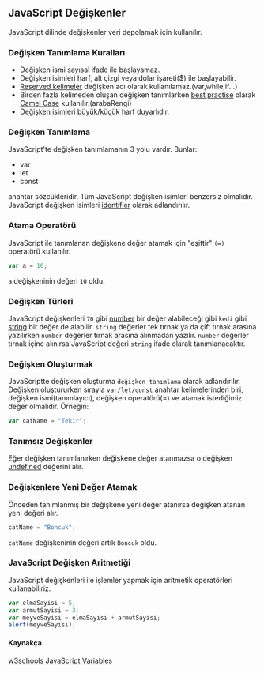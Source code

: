 ## JavaScript Değişkenler
JavaScript dilinde değişkenler veri depolamak için kullanılır.

### Değişken Tanımlama Kuralları
- Değişken ismi sayısal ifade ile başlayamaz.
- Değişken isimleri harf, alt çizgi veya dolar işareti($) ile başlayabilir.
- [Reserved kelimeler](## "JavaScript için ayrılmış kelimeler") değişken adı olarak kullanılamaz.(var,while,if...)
- Birden fazla kelimeden oluşan değişken tanımlarken [best practise](## "genelgeçer kullanım alışkanlığı") olarak [Camel Case](## "Birden çok kelimeden oluşan değişken veya fonksiyon tanımlanırken ilk kelimenin baş harfi küçük ve diğer bütün kelimelerin baş harfi büyük olacak şekilde bitişik tanımlama yapılarak kullanılır.") kullanılır.(arabaRengi)
- Değişken isimleri [büyük/küçük harf duyarlıdır](## "arabaRengi ve ArabaRengi farklı değişkenlerdir").

### Değişken Tanımlama 
JavaScript'te değişken tanımlamanın 3 yolu vardır. Bunlar:
- var
- let
- const 

anahtar sözcükleridir.
Tüm JavaScript değişken isimleri benzersiz olmalıdır.
JavaScript değişken isimleri [identifier](## "tanımlayıcı") olarak adlandırılır.

### Atama Operatörü
JavaScript ile tanımlanan değişkene değer atamak için "eşittir" `(=)` operatörü kullanılır.
```javascript
var a = 10;
```
`a` değişkeninin değeri `10` oldu.

### Değişken Türleri
JavaScript değişkenleri `70` gibi [number](## "sayısal") bir değer alabileceği gibi `kedi` gibi [string](## "metinsel") bir değer de alabilir.
`string` değerler tek tırnak ya da çift tırnak arasına yazılırken `number` değerler tırnak arasına alınmadan yazılır.
`number` değerler tırnak içine alınırsa JavaScript değeri `string` ifade olarak tanımlanacaktır.

### Değişken Oluşturmak
JavaScriptte değişken oluşturma `değişken tanımlama` olarak adlandırılır.
Değişken oluştururken sırayla `var/let/const` anahtar kelimelerinden biri, değişken ismi(tanımlayıcı), değişken operatörü(=) ve atamak istediğimiz değer olmalıdır. Örneğin:
```javascript
var catName = "Tekir";
```

### Tanımsız Değişkenler
Eğer değişken tanımlanırken değişkene değer atanmazsa o değişken [undefined](## "tanımsız") değerini alır.

### Değişkenlere Yeni Değer Atamak
Önceden tanımlanmış bir değişkene yeni değer atanırsa değişken atanan yeni değeri alır.
```javascript
catName = "Boncuk";
```
`catName` değişkeninin değeri artık `Boncuk` oldu.

### JavaScript Değişken Aritmetiği
JavaScript değişkenleri ile işlemler yapmak için aritmetik operatörleri kullanabiliriz.

```javascript
var elmaSayisi = 5;
var armutSayisi = 3;
var meyveSayisi = elmaSayisi + armutSayisi;
alert(meyveSayisi);
```

#### Kaynakça

[w3schools JavaScript Variables](https://www.w3schools.com/js/js_variables.asp)
